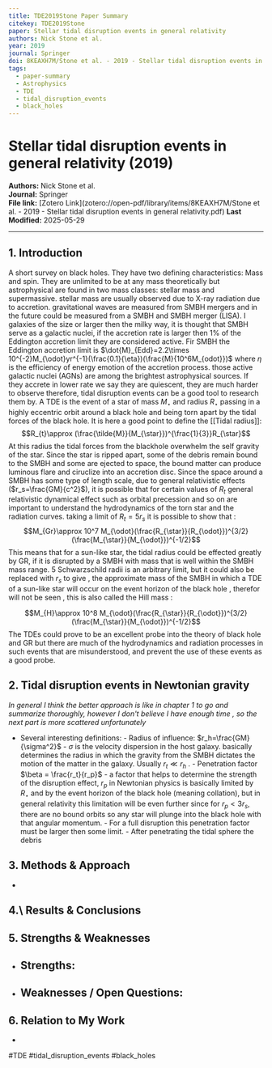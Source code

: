 ```yaml
---
title: TDE2019Stone Paper Summary
citekey: TDE2019Stone
paper: Stellar tidal disruption events in general relativity
authors: Nick Stone et al.
year: 2019
journal: Springer
doi: 8KEAXH7M/Stone et al. - 2019 - Stellar tidal disruption events in general relativity.pdf
tags:
  - paper-summary
  - Astrophysics
  - TDE
  - tidal_disruption_events
  - black_holes
---
```


# Stellar tidal disruption events in general relativity (2019)  
**Authors:** Nick Stone et al.  
**Journal:** Springer  
**File link:** [Zotero Link](zotero://open-pdf/library/items/8KEAXH7M/Stone et al. - 2019 - Stellar tidal disruption events in general relativity.pdf) 
**Last Modified:**  2025-05-29

---

## 1. Introduction
A short survey on black holes. They have two defining characteristics: Mass and spin. They are unlimited to be at any mass theoretically but astrophysical are found in two mass classes: stellar mass and supermassive. stellar mass are usually observed due to X-ray radiation due to accretion. gravitational waves are measured from SMBH mergers and in the future could be measured from a SMBH and SMBH merger (LISA).
I galaxies of the size or larger then the milky way, it is thought that SMBH serve as a galactic nuclei, if the accretion rate is larger then 1% of the Eddington accretion limit they are considered active.
Fir SMBH the Eddington accretion limit is $\dot{M}_{Edd}=2.2\times 10^{-2}M_{\odot}yr^{-1}(\frac{0.1}{\eta})(\frac{M}{10^6M_{odot}})$ 
where $\eta$ is the efficiency of energy emotion of the accretion process.
those active galactic nuclei (AGNs) are among the brightest astrophysical sources.
If they accrete in lower rate we say they are quiescent, they are much harder to observe therefore, tidal disruption events can be a good tool to research them by.
A TDE is the event of a star of mass $M_{\star}$ and radius $R_{\star}$  passing in a highly eccentric orbit around a black hole and being torn apart by the tidal forces of the black hole. It is here a good point to define the [[Tidal radius]]: 
$$R_{t}\approx  (\frac{\tilde{M}}{M_{\star}})^{\frac{1}{3}}R_{\star}$$
At this radius the tidal forces from the blackhole overwhelm the self gravity of the star.
Since the star is ripped apart, some of the debris remain bound to the SMBH and some are ejected to space, the bound matter can produce luminous flare and ciruclize into an accretion disc.
Since the space around a SMBH has some type of length scale, due to general relativistic effects ($r_s=\frac{GM}{c^2}$), it is possible that for certain values of $R_t$ general relativistic dynamical effect such as orbital precession and so on are important to understand the hydrodynamics of the torn star and the radiation curves.
taking a limit of $R_t=5r_s$ it is possible to show that :
$$M_{Gr}\approx 10^7 M_{\odot}(\frac{R_{\star}}{R_{\odot}})^{3/2}(\frac{M_{\star}}{M_{\odot}})^{-1/2}$$
This means that for a sun-like star, the tidal radius could be effected greatly by GR, if it is disrupted by a SMBH with mass that is well within the SMBH mass range.
5 Schwarzschild radii is an arbitrary limit, but it could also be replaced with $r_s$  to give , the approximate mass of the SMBH in which a TDE of a sun-like star will occur on the event horizon of the black hole , therefor will not be seen , this is also called the Hill mass :

$$M_{H}\approx 10^8 M_{\odot}(\frac{R_{\star}}{R_{\odot}})^{3/2}(\frac{M_{\star}}{M_{\odot}})^{-1/2}$$
The TDEs could prove to be an excellent probe into the theory of black hole and GR but there are much of the hydrodynamics and radiation processes in such events that are misunderstood, and prevent the use of these events as a good probe.
## 2. Tidal disruption events in Newtonian gravity
*In general I think the better approach is like in chapter 1 to go and summarize thoroughly, however I don't believe I have enough time , so the next part is more scattered unfortunately*
- Several interesting definitions:
      - Radius of influence: $r_h=\frac{GM}{\sigma^2}$  - $\sigma$ is the velocity dispersion in the host galaxy. basically determines the radius in which the gravity from the SMBH dictates the motion of the matter in the galaxy. Usually $r_t\ll r_h$ .
      - Penetration factor $\beta = \frac{r_t}{r_p}$ - a factor that helps to determine the strength of the disruption effect,  $r_p$ in Newtonian physics is basically limited by $R_{\star}$ and by the event horizon of the black hole (meaning collation), but in general relativity this limitation will be even further since for $r_p<3r_s$, there are no bound orbits so any star will plunge into the black hole with that angular momentum. 
      - For a full disruption this penetration factor must be larger then some limit.
      - After penetrating the tidal sphere the debris
## 3. Methods & Approach
- 

## 4.\ Results & Conclusions

## 5. Strengths & Weaknesses
- **Strengths:**  
  -  
- **Weaknesses / Open Questions:**  
  -  

## 6. Relation to My Work
- 
#TDE
#tidal_disruption_events
#black_holes